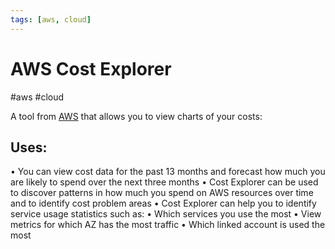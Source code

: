 ```yaml
---
tags: [aws, cloud]
---
```

# AWS Cost Explorer
#aws #cloud 

A tool from [AWS](Cloud%20Computing/AWS/AWS.md)  that allows you to view charts of your costs:

## Uses:
• You can view cost data for the past 13 months and forecast how much you are likely to spend over the next three months
• Cost Explorer can be used to discover patterns in how much you spend on AWS resources over time and to identify cost problem areas
• Cost Explorer can help you to identify service usage statistics such as:
	• Which services you use the most
	• View metrics for which AZ has the most traffic
	• Which linked account is used the most